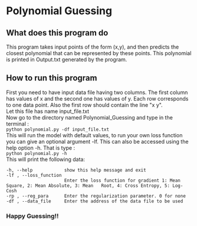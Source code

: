 # Polynomial Guessing
## What does this program do
This program takes input points of the form (x,y), and then predicts the closest polynomial that can be represented by these points. This polynomial is printed in Output.txt generated by the program.

## How to run this program
First you need to have input data file having two columns. The first column has values of x and the second one has values of y. Each row corresponds to one data point. Also the first row should contain the line "x y".  
Let this file has name input_file.txt  
Now go to the directory named Polynomial_Guessing and type in the terminal :   
`python polynomial.py -df input_file.txt`  
This will run the model with default values, to run your own loss function you can give an optional argument -lf. This can also be accessed using the help option -h. That is type :  
`python polynomial.py -h`  
This will print the following data:   
```
-h, --help            show this help message and exit  
-lf , --loss_function  
                      Enter the loss function for gradient 1: Mean Square, 2: Mean Absolute, 3: Mean   Root, 4: Cross Entropy, 5: Log-Cosh  
-rp , --reg_para      Enter the regularization parameter. 0 for none  
-df , --data_file     Enter the address of the data file to be used  
```

### Happy Guessing!!
